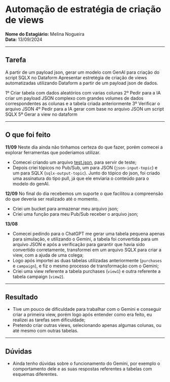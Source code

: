 # Automação de estratégia de criação de views

**Nome do Estagiário:** Melina Nogueira  
**Data:** 13/09/2024

---
## **Tarefa**
A partir de um payload json, gerar um modelo com GenAI para criação do script SQLX no Dataform
Apresentar estretégia de criação de views automatizadas utilizando Dataform a partir de um payload json de dados.

1º Criar tabela com dados aleatórios com varias colunas
2º Pedir para a IA criar um payload JSON complexo com grandes volumes de dados correspondentes as colunas e a tabela criada anteriormente
3º Verificar o arquivo JSON
4º Pedir para a IA gerar com base no arquivo JSON um script SQLX
5º Gerar a view no dataform

---

## **O que foi feito**

**11/09**
Neste dia ainda não tinhamos certeza do que fazer, porém comecei a explorar ferramentas que poderiamos utilizar.
- Comecei criando um arquivo [test.json](arquivos\test.json), para servir de teste;
- Depois criei tópicos no Pub/Sub, um para JSON (`json-input-topic`) e um para SQLX (`sqlx-output-topic`). Junto do tópico do json, foi criado uma assinatura do tipo pull, já que ele enviaria o conteúdo para o modelo do genAI.

**12/09**
No final do dia recebemos um suporte o que facilitou a compreensão do que deveria ser realizado até o momento.
- Criei um bucket para armazenar meu arquivo json;
- Criei uma função para meu Pub/Sub receber o arquivo json;

**13/08**
- Comecei pedindo para o ChatGPT me gerar uma tabela pequena apenas para simulação, e utilizando o Gemini, a tabela foi convertida para um arquivo JSON e após a verificação para garantir que havia sido convertido corretamente, transformei em um arquivo SQLX para criar a view, com a ajuda de uma colega;
- Logo após importei as duas tabelas utilizadas anteriormente (`purchases` e `campaign`), e fiz o mesmo processo de transformação com o Gemini;
- Criei uma view referente a tabela purchases (`view1`) e outra referente a tabela campaign (`view2`).

---

## **Resultado**
- Tive um pouco de dificuldade para trabalhar com o Gemini e conseguir criar a primeira view, porém logo após entender como era feito, eu realizei as tarefas sem dificuldade;
- Pretendo criar outras views, selecionando apenas algumas colunas, ou até mesmo com outras tabelas.

---

## **Dúvidas**
- Ainda tenho dúvidas sobre o funcionamento do Gemini, por exemplo o comportamento dele e as suas respostas referentes a tabelas com esquemas diferentes.